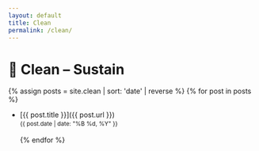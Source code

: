 ```yaml
---
layout: default
title: Clean
permalink: /clean/
---
```


# 🍳 Clean – Sustain

{% assign posts = site.clean | sort: 'date' | reverse %}
{% for post in posts %}
- [{{ post.title }}]({{ post.url }})  
  <small>{{ post.date | date: "%B %d, %Y" }}</small><br><br>
{% endfor %}
